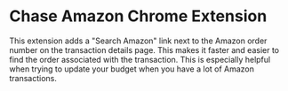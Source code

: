 # Chase Amazon Chrome Extension

This extension adds a "Search Amazon" link next to the Amazon order number on the transaction details page. This makes it faster and easier to find the order associated with the transaction. This is especially helpful when trying to update your budget when you have a lot of Amazon transactions.
